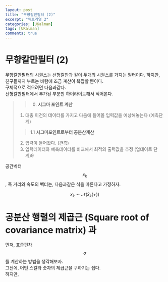 ```yaml
---
layout: post
title: "무향칼만필터 (2)"  
excerpt: "튜토리얼 2"  
categories: [UKalman]
tags: [UKalman]
comments: true
---
```

# 무향칼만필터 (2)
무향칼만필터의 시퀀스는 선형칼만과 같이 두개의 시퀀스를 가지는 필터이다.
하지만, 친구들까지 부르는 바람에 조금 계산이 복잡할 뿐이다.  
구체적으로 적으려면 다음과같다.   
선형칼만필터에서 추가된 부분만 하이라이트해서 적어본다.  

>> 0. **시그마 포인트 계산**
>1. 대충 이전의 데이터를 가지고 다음에 들어올 입력값을 예상해놓는다 (예측단계)  
>> 1.1 **시그마포인트로부터 공분산계산**
>2. 입력이 들어왔다. (관측)
>3. 입력데이터와 예측데이터를 비교해서 최적의 출력값을 추정 (업데이트 단계)9


공간벡터 $$x_k$$, 즉 거리와 속도의 벡터는, 다음과같은 식을 따른다고 가정하자.  

$$x_k \sim \mathcal{N}(\hat{x}_k(+))$$ 

# 공분산 행렬의 제곱근 (Square root of covariance matrix) 과 
먼저, 표준편차 $$\sigma$$ 를  계산하는 방법을 생각해보자.  
그전에, 
어떤 스칼라 숫자의 제급근을 구하기는 쉽다.  
하지만, 
